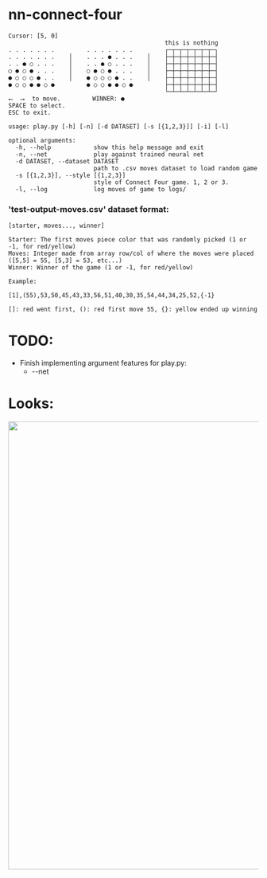 # nn-connect-four

```
Cursor: [5, 0]
                                            this is nothing
. . . . . . .         . . . . . . .         ┌─┬─┬─┬─┬─┬─┬─┐
. . . . . . .    │    . . . ● . . .    │    ├─┼─┼─┼─┼─┼─┼─┤
. . ● ○ . . .    │    . . ● ○ . . .    │    ├─┼─┼─┼─┼─┼─┼─┤
○ ● ○ ● . . .    │    ○ ● ○ ● . . .    │    ├─┼─┼─┼─┼─┼─┼─┤
● ○ ○ ○ ● . .    │    ● ○ ○ ○ ● . .    │    ├─┼─┼─┼─┼─┼─┼─┤
● ○ ○ ● ● ○ ●         ● ○ ○ ● ● ○ ●         ├─┼─┼─┼─┼─┼─┼─┤
                                            └─┴─┴─┴─┴─┴─┴─┘
⭠  ⭢  to move.         WINNER: ●
SPACE to select.
ESC to exit.
```

```
usage: play.py [-h] [-n] [-d DATASET] [-s [{1,2,3}]] [-i] [-l]

optional arguments:
  -h, --help            show this help message and exit
  -n, --net             play against trained neural net
  -d DATASET, --dataset DATASET
                        path to .csv moves dataset to load random game
  -s [{1,2,3}], --style [{1,2,3}]
                        style of Connect Four game. 1, 2 or 3.
  -l, --log             log moves of game to logs/
```

### 'test-output-moves.csv' dataset format:

```
[starter, moves..., winner]

Starter: The first moves piece color that was randomly picked (1 or -1, for red/yellow)
Moves: Integer made from array row/col of where the moves were placed ([5,5] = 55, [5,3] = 53, etc...)
Winner: Winner of the game (1 or -1, for red/yellow)

Example:

[1],(55),53,50,45,43,33,56,51,40,30,35,54,44,34,25,52,{-1}

[]: red went first, (): red first move 55, {}: yellow ended up winning
```

# TODO:

* Finish implementing argument features for play.py:
    * --net

# Looks:

<img width="900" src="https://github.com/Bloumbs/nn-connect-four/blob/master/screenshots/looks.png">

